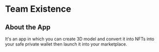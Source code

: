 # Team Existence 

## About the App

It's an app in which you can create 3D model and convert it into NFTs into your safe private wallet then launch it into your marketplace.
